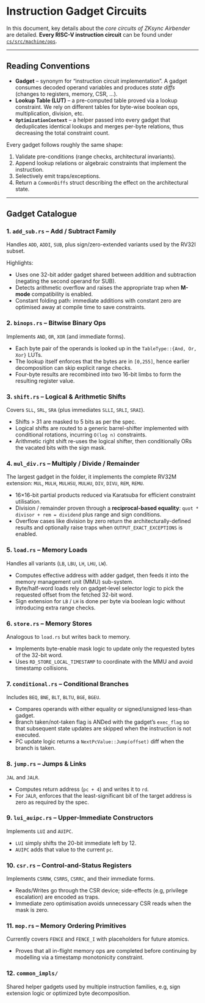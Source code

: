 # Instruction Gadget Circuits

In this document, key details about the *core circuits of ZKsync Airbender* are detailed. **Every RISC-V instruction circuit**  can be found under [`cs/src/machine/ops`](../cs/src/machine/ops).

---

## Reading Conventions

* **Gadget** – synonym for “instruction circuit implementation”.  A gadget consumes decoded operand variables and produces *state diffs* (changes to registers, memory, CSR, …).
* **Lookup Table (LUT)** – a pre-computed table proved via a lookup constraint.  We rely on different tables for byte-wise boolean ops, multiplication, division, etc.
* **`OptimizationContext`** – a helper passed into every gadget that deduplicates identical lookups and merges per-byte relations, thus decreasing the total constraint count.

Every gadget follows roughly the same shape:

1. Validate pre-conditions (range checks, architectural invariants).
2. Append lookup relations or algebraic constraints that implement the instruction.
3. Selectively emit traps/exceptions.
4. Return a `CommonDiffs` struct describing the effect on the architectural state.

---

## Gadget Catalogue

### 1. `add_sub.rs` – Add / Subtract Family

Handles `ADD`, `ADDI`, `SUB`, plus sign/zero-extended variants used by the RV32I subset.

Highlights:

* Uses one 32-bit adder gadget shared between addition and subtraction (negating the second operand for SUB).
* Detects arithmetic overflow and raises the appropriate trap when **M-mode** compatibility is enabled.
* Constant folding path: immediate additions with constant zero are optimised away at compile time to save constraints.

### 2. `binops.rs` – Bitwise Binary Ops

Implements `AND`, `OR`, `XOR` (and immediate forms).

* Each byte pair of the operands is looked up in the `TableType::{And, Or, Xor}` LUTs.
* The lookup itself enforces that the bytes are in `[0,255]`, hence earlier decomposition can skip explicit range checks.
* Four-byte results are recombined into two 16-bit limbs to form the resulting register value.

### 3. `shift.rs` – Logical & Arithmetic Shifts

Covers `SLL`, `SRL`, `SRA` (plus immediates `SLLI`, `SRLI`, `SRAI`).

* Shifts > 31 are masked to 5 bits as per the spec.
* Logical shifts are routed to a generic barrel-shifter implemented with conditional rotations, incurring `O(log n)` constraints.
* Arithmetic right shift re-uses the logical shifter, then conditionally ORs the vacated bits with the sign mask.

### 4. `mul_div.rs` – Multiply / Divide / Remainder

The largest gadget in the folder, it implements the complete RV32M extension: `MUL`, `MULH`, `MULHSU`, `MULHU`, `DIV`, `DIVU`, `REM`, `REMU`.

* 16×16-bit partial products reduced via Karatsuba for efficient constraint utilisation.
* Division / remainder proven through a **reciprocal-based equality**: `quot * divisor + rem = dividend` plus range and sign conditions.
* Overflow cases like division by zero return the architecturally-defined results and optionally raise traps when `OUTPUT_EXACT_EXCEPTIONS` is enabled.

### 5. `load.rs` – Memory Loads

Handles all variants (`LB`, `LBU`, `LH`, `LHU`, `LW`).

* Computes effective address with adder gadget, then feeds it into the memory management unit (MMU) sub-system.
* Byte/half-word loads rely on gadget-level selector logic to pick the requested offset from the fetched 32-bit word.
* Sign extension for `LB` / `LH` is done per byte via boolean logic without introducing extra range checks.

### 6. `store.rs` – Memory Stores

Analogous to `load.rs` but writes back to memory.

* Implements byte-enable mask logic to update only the requested bytes of the 32-bit word.
* Uses `RD_STORE_LOCAL_TIMESTAMP` to coordinate with the MMU and avoid timestamp collisions.

### 7. `conditional.rs` – Conditional Branches

Includes `BEQ`, `BNE`, `BLT`, `BLTU`, `BGE`, `BGEU`.

* Compares operands with either equality or signed/unsigned less-than gadget.
* Branch taken/not-taken flag is ANDed with the gadget’s `exec_flag` so that subsequent state updates are skipped when the instruction is not executed.
* PC update logic returns a `NextPcValue::Jump(offset)` diff when the branch is taken.

### 8. `jump.rs` – Jumps & Links

`JAL` and `JALR`.

* Computes return address (`pc + 4`) and writes it to `rd`.
* For `JALR`, enforces that the least-significant bit of the target address is zero as required by the spec.

### 9. `lui_auipc.rs` – Upper-Immediate Constructors

Implements `LUI` and `AUIPC`.

* `LUI` simply shifts the 20-bit immediate left by 12.
* `AUIPC` adds that value to the current `pc`.

### 10. `csr.rs` – Control-and-Status Registers

Implements `CSRRW`, `CSRRS`, `CSRRC`, and their immediate forms.

* Reads/Writes go through the CSR device; side-effects (e.g, privilege escalation) are encoded as traps.
* Immediate zero optimisation avoids unnecessary CSR reads when the mask is zero.

### 11. `mop.rs` – Memory Ordering Primitives

Currently covers `FENCE` and `FENCE_I` with placeholders for future atomics.

* Proves that all in-flight memory ops are completed before continuing by modelling via a timestamp monotonicity constraint.

### 12. `common_impls/`

Shared helper gadgets used by multiple instruction families, e.g, sign extension logic or optimized byte decomposition.
